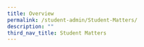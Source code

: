 ```yaml
---
title: Overview
permalink: /student-admin/Student-Matters/
description: ""
third_nav_title: Student Matters
---
```

